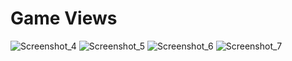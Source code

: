 # Game Views
![Screenshot_4](https://github.com/user-attachments/assets/f061eef2-69c8-4126-bb57-6a39a75d1bd2)
![Screenshot_5](https://github.com/user-attachments/assets/7ae1c84d-9713-4428-b49c-0936d67dda53)
![Screenshot_6](https://github.com/user-attachments/assets/a6a099c9-6dfd-4f50-a68c-2fc3237807ff)
![Screenshot_7](https://github.com/user-attachments/assets/7ebc5579-a23e-4861-805f-c1ef7dac4bad)
